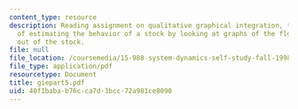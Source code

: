 ```yaml
---
content_type: resource
description: Reading assignment on qualitative graphical integration, the process
  of estimating the behavior of a stock by looking at graphs of the flows into and
  out of the stock.
file: null
file_location: /coursemedia/15-988-system-dynamics-self-study-fall-1998-spring-1999/40f1babab76cca7d3bcc72a981ce8090_giepart5.pdf
file_type: application/pdf
resourcetype: Document
title: giepart5.pdf
uid: 40f1baba-b76c-ca7d-3bcc-72a981ce8090
---
```

